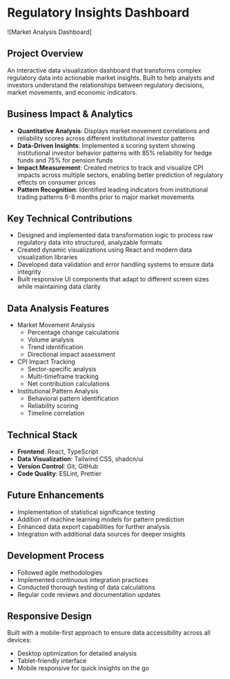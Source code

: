 # Regulatory Insights Dashboard

![Market Analysis Dashboard]

## Project Overview

An interactive data visualization dashboard that transforms complex regulatory data into actionable market insights. Built to help analysts and investors understand the relationships between regulatory decisions, market movements, and economic indicators.

## Business Impact & Analytics

- **Quantitative Analysis**: Displays market movement correlations and reliability scores across different institutional investor patterns
- **Data-Driven Insights**: Implemented a scoring system showing institutional investor behavior patterns with 85% reliability for hedge funds and 75% for pension funds
- **Impact Measurement**: Created metrics to track and visualize CPI impacts across multiple sectors, enabling better prediction of regulatory effects on consumer prices
- **Pattern Recognition**: Identified leading indicators from institutional trading patterns 6-8 months prior to major market movements

## Key Technical Contributions

- Designed and implemented data transformation logic to process raw regulatory data into structured, analyzable formats
- Created dynamic visualizations using React and modern data visualization libraries
- Developed data validation and error handling systems to ensure data integrity
- Built responsive UI components that adapt to different screen sizes while maintaining data clarity

## Data Analysis Features

- Market Movement Analysis
  - Percentage change calculations
  - Volume analysis
  - Trend identification
  - Directional impact assessment
- CPI Impact Tracking
  - Sector-specific analysis
  - Multi-timeframe tracking
  - Net contribution calculations
- Institutional Pattern Analysis
  - Behavioral pattern identification
  - Reliability scoring
  - Timeline correlation

## Technical Stack

- **Frontend**: React, TypeScript
- **Data Visualization**: Tailwind CSS, shadcn/ui
- **Version Control**: Git, GitHub
- **Code Quality**: ESLint, Prettier

## Future Enhancements

- Implementation of statistical significance testing
- Addition of machine learning models for pattern prediction
- Enhanced data export capabilities for further analysis
- Integration with additional data sources for deeper insights

## Development Process

- Followed agile methodologies
- Implemented continuous integration practices
- Conducted thorough testing of data calculations
- Regular code reviews and documentation updates

## Responsive Design

Built with a mobile-first approach to ensure data accessibility across all devices:

- Desktop optimization for detailed analysis
- Tablet-friendly interface
- Mobile responsive for quick insights on the go
